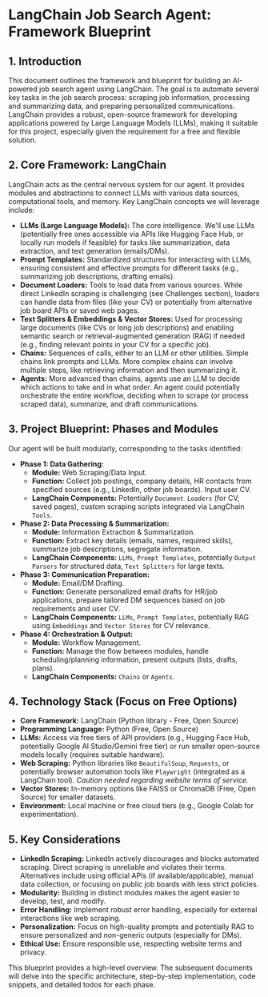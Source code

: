 # LangChain Job Search Agent: Framework Blueprint

## 1. Introduction

This document outlines the framework and blueprint for building an AI-powered job search agent using LangChain. The goal is to automate several key tasks in the job search process: scraping job information, processing and summarizing data, and preparing personalized communications. LangChain provides a robust, open-source framework for developing applications powered by Large Language Models (LLMs), making it suitable for this project, especially given the requirement for a free and flexible solution.

## 2. Core Framework: LangChain

LangChain acts as the central nervous system for our agent. It provides modules and abstractions to connect LLMs with various data sources, computational tools, and memory. Key LangChain concepts we will leverage include:

*   **LLMs (Large Language Models):** The core intelligence. We'll use LLMs (potentially free ones accessible via APIs like Hugging Face Hub, or locally run models if feasible) for tasks like summarization, data extraction, and text generation (emails/DMs).
*   **Prompt Templates:** Standardized structures for interacting with LLMs, ensuring consistent and effective prompts for different tasks (e.g., summarizing job descriptions, drafting emails).
*   **Document Loaders:** Tools to load data from various sources. While direct LinkedIn scraping is challenging (see Challenges section), loaders can handle data from files (like your CV) or potentially from alternative job board APIs or saved web pages.
*   **Text Splitters & Embeddings & Vector Stores:** Used for processing large documents (like CVs or long job descriptions) and enabling semantic search or retrieval-augmented generation (RAG) if needed (e.g., finding relevant points in your CV for a specific job).
*   **Chains:** Sequences of calls, either to an LLM or other utilities. Simple chains link prompts and LLMs. More complex chains can involve multiple steps, like retrieving information and then summarizing it.
*   **Agents:** More advanced than chains, agents use an LLM to decide which actions to take and in what order. An agent could potentially orchestrate the entire workflow, deciding when to scrape (or process scraped data), summarize, and draft communications.

## 3. Project Blueprint: Phases and Modules

Our agent will be built modularly, corresponding to the tasks identified:

*   **Phase 1: Data Gathering:**
    *   **Module:** Web Scraping/Data Input.
    *   **Function:** Collect job postings, company details, HR contacts from specified sources (e.g., LinkedIn, other job boards). Input user CV.
    *   **LangChain Components:** Potentially `Document Loaders` (for CV, saved pages), custom scraping scripts integrated via LangChain `Tools`.
*   **Phase 2: Data Processing & Summarization:**
    *   **Module:** Information Extraction & Summarization.
    *   **Function:** Extract key details (emails, names, required skills), summarize job descriptions, segregate information.
    *   **LangChain Components:** `LLMs`, `Prompt Templates`, potentially `Output Parsers` for structured data, `Text Splitters` for large texts.
*   **Phase 3: Communication Preparation:**
    *   **Module:** Email/DM Drafting.
    *   **Function:** Generate personalized email drafts for HR/job applications, prepare tailored DM sequences based on job requirements and user CV.
    *   **LangChain Components:** `LLMs`, `Prompt Templates`, potentially RAG using `Embeddings` and `Vector Stores` for CV relevance.
*   **Phase 4: Orchestration & Output:**
    *   **Module:** Workflow Management.
    *   **Function:** Manage the flow between modules, handle scheduling/planning information, present outputs (lists, drafts, plans).
    *   **LangChain Components:** `Chains` or `Agents`.

## 4. Technology Stack (Focus on Free Options)

*   **Core Framework:** LangChain (Python library - Free, Open Source)
*   **Programming Language:** Python (Free, Open Source)
*   **LLMs:** Access via free tiers of API providers (e.g., Hugging Face Hub, potentially Google AI Studio/Gemini free tier) or run smaller open-source models locally (requires suitable hardware).
*   **Web Scraping:** Python libraries like `BeautifulSoup`, `Requests`, or potentially browser automation tools like `Playwright` (integrated as a LangChain tool). *Caution needed regarding website terms of service.*
*   **Vector Stores:** In-memory options like FAISS or ChromaDB (Free, Open Source) for smaller datasets.
*   **Environment:** Local machine or free cloud tiers (e.g., Google Colab for experimentation).

## 5. Key Considerations

*   **LinkedIn Scraping:** LinkedIn actively discourages and blocks automated scraping. Direct scraping is unreliable and violates their terms. Alternatives include using official APIs (if available/applicable), manual data collection, or focusing on public job boards with less strict policies.
*   **Modularity:** Building in distinct modules makes the agent easier to develop, test, and modify.
*   **Error Handling:** Implement robust error handling, especially for external interactions like web scraping.
*   **Personalization:** Focus on high-quality prompts and potentially RAG to ensure personalized and non-generic outputs (especially for DMs).
*   **Ethical Use:** Ensure responsible use, respecting website terms and privacy.

This blueprint provides a high-level overview. The subsequent documents will delve into the specific architecture, step-by-step implementation, code snippets, and detailed todos for each phase.
